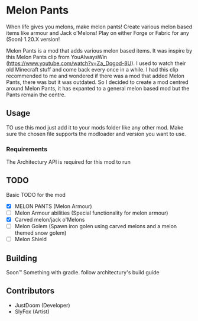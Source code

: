 # Melon Pants

When life gives you melons, make melon pants! Create various melon based items like armour and Jack o'Melons! Play on either Forge or Fabric for any (Soon) 1.20.X version!

Melon Pants is a mod that adds various melon based items. It was inspire by this Melon Pants clip from YouAlwaysWin (https://www.youtube.com/watch?v=Za_Dqgod-8U). I used to watch their old Minecraft stuff and come back every once in a while. I had this clip recommended to me and wondered if there was a mod that added Melon Pants, there was but it was outdated. So I decided to create a mod centred around Melon Pants, it has expanted to a general melon based mod but the Pants remain the centre.

## Usage

TO use this mod just add it to your mods folder like any other mod. Make sure the chosen file supports the modloader and version you want to use.

### Requirements

The Architectury API is required for this mod to run

## TODO

Basic TODO for the mod
- [x] MELON PANTS (Melon Armour)
- [ ] Melon Armour abilities (Special functionality for melon armour)
- [x] Carved melon/jack o'Melons
- [ ] Melon Golem (Spawn iron golen using carved melons and a melon themed snow golem)
- [ ] Melon Shield

## Building

Soon:tm:
Something with gradle. follow architectury's build guide

## Contributors

- JustDoom (Developer)
- SlyFox (Artist)
